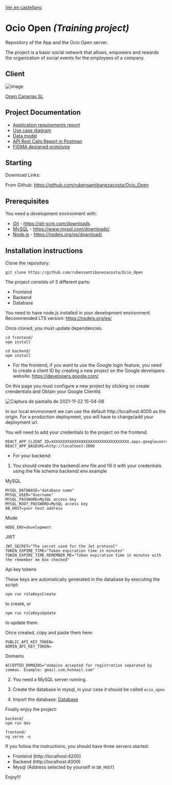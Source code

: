 [Ver en castellano](https://github.com/rubensantibanezacosta/Ocio_Open)

# Ocio Open  *(Training project)*

Repository of the App and the Ocio Open server.

The project is a basic social network that allows, empowers and rewards the organization of social events for the employees of a company.


## Client
![image](https://user-images.githubusercontent.com/44450566/142890754-a330b388-f293-4a12-a665-47dc6995a3ca.png)

[Open Canarias SL](https://www.opencanarias.com/)

## Project Documentation

- [Application requirements report](https://github.com/rubensantibanezacosta/Ocio_Open/blob/main/docs/requisites.md)
- [Use case diagram](https://github.com/rubensantibanezacosta/Ocio_Open/blob/main/docs/Casos%20de%20Uso.png)
- [Data model](https://github.com/rubensantibanezacosta/Ocio_Open/blob/main/docs/Captura%20de%20pantalla%20de%202021-12-03%2011-33-16.png)
- [API Rest Calls Report in Postman](https://documenter.getpostman.com/view/17032586/UVC8E77j)
- [FIGMA designed prototype](https://www.figma.com/proto/avUqIHB3yfnUUCIBHcHBDu/Open-Ocio?node-id=182%3A98&starting-point-node-id=182%3A98)

## Starting

Download Links:

From Github: https://github.com/rubensantibanezacosta/Ocio_Open

## Prerequisites

You need a development environment with:
* [Git](https://git-scm.com) -  https://git-scm.com/downloads.
* [MySQL](https://www.mysql.com) -  https://www.mysql.com/downloads/.
* [Node.js](https://nodejs.org) -  https://nodejs.org/es/download/. 

## Installation instructions

Clone the repository:

```
git clone https://github.com/rubensantibanezacosta/Ocio_Open
```

The project consists of 3 different parts:
* Frontend
* Backend
* Database

You need to have node.js installed in your development environment. Recommended LTS version: https://nodejs.org/es/

Once cloned, you must update dependencies.

```
cd frontend/
npm install
```
```
cd backend/
npm install
```


* For the frontend, if you want to use the Google login feature, you need to create a client ID by creating a new project on the Google developers website: https://developers.google.com/

On this page you must configure a new project by clicking on create crendentials and Obtain your Google ClientId.

![Captura de pantalla de 2021-11-22 15-04-08](https://user-images.githubusercontent.com/44450566/142885020-f59c7e6d-2fb1-467b-9fa4-b66f516ff12d.png)


In our local environment we can use the default http://localhost:4000 as the origin. For a production deployment, you will have to change/add your deployment url.


You will need to add your credentials to the project on the frontend.

```
REACT_APP_CLIENT_ID=XXXXXXXXXXXXXXXXXXXXXXXXXXXXXXXXXX.apps.googleusercontent.com
REACT_APP_BASEURL=http://localhost:3000
```


* For your backend:
1. You should create the backend/.env file and fill it with your credentials using the file schema backend/.env.example

MySQL
```
MYSQL_DATABASE="database name"
MYSQL_USER="Username"
MYSQL_PASSWORD=MySQL access key
MYSQL_ROOT_PASSWORD=MySQL access key
DB_HOST=your host address
``` 
Mode
```
NODE_ENV=development
```
 JWT
```
JWT_SECRET="The secret used for the Jwt protocol"
TOKEN_EXPIRE_TIME="Token expiration time in minutes"
TOKEN_EXPIRE_TIME_REMEMBER_ME="Token expiration time in minutes with the remember me box checked"
```
Api key tokens

These keys are automatically generated in the database by executing the script:
```
npm run roleKeysCreate 
``` 
to create, or 
```
npm run roleKeysUpdate 
```
to update them.

Once created, copy and paste them here:
```
PUBLIC_API_KEY_TOKEN=
ADMIN_API_KEY_TOKEN=
```
Domains

```
ACCEPTED_DOMAINS="domains accepted for registration separated by commas. Example: gmail.com,hotmail.com"
```

2. You need a MySQL server running.
3. Create the database in mysql, in your case it should be called ``` ocio_open ```

4. Import the database:  [Database](https://github.com/rubensantibanezacosta/Ocio_Open/blob/main/docs/ocioopenBBDD.sql)



Finally enjoy the project:


```
backend/
npm run dev
```
```
frontend/
ng serve -o
```

If you follow the instructions, you should have three servers started:
* Frontend (http://localhost:4200)
* Backend (http://localhost:4000)
* Mysql (Address selected by yourself in `DB_HOST`)

Enjoy!!!


